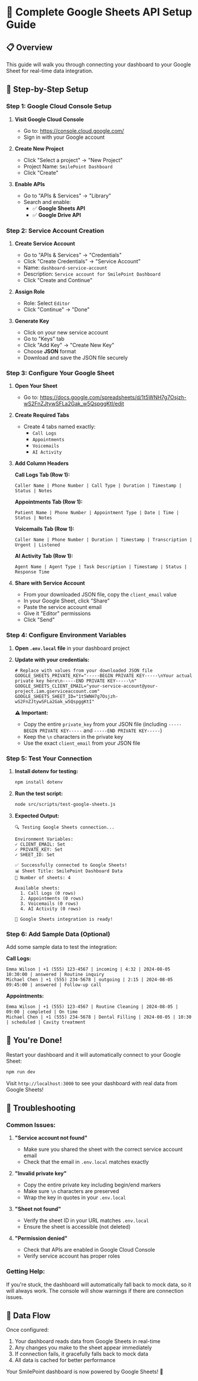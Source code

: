 # 🔧 Complete Google Sheets API Setup Guide

## 📋 Overview
This guide will walk you through connecting your dashboard to your Google Sheet for real-time data integration.

## 🚀 Step-by-Step Setup

### Step 1: Google Cloud Console Setup

1. **Visit Google Cloud Console**
   - Go to: https://console.cloud.google.com/
   - Sign in with your Google account

2. **Create New Project**
   - Click "Select a project" → "New Project"
   - Project Name: `SmilePoint Dashboard`
   - Click "Create"

3. **Enable APIs**
   - Go to "APIs & Services" → "Library"
   - Search and enable:
     - ✅ **Google Sheets API**
     - ✅ **Google Drive API**

### Step 2: Service Account Creation

1. **Create Service Account**
   - Go to "APIs & Services" → "Credentials"
   - Click "Create Credentials" → "Service Account"
   - Name: `dashboard-service-account`
   - Description: `Service account for SmilePoint Dashboard`
   - Click "Create and Continue"

2. **Assign Role**
   - Role: Select `Editor`
   - Click "Continue" → "Done"

3. **Generate Key**
   - Click on your new service account
   - Go to "Keys" tab
   - Click "Add Key" → "Create New Key"
   - Choose **JSON** format
   - Download and save the JSON file securely

### Step 3: Configure Your Google Sheet

1. **Open Your Sheet**
   - Go to: https://docs.google.com/spreadsheets/d/1t5WNH7g7Osjzh-wS2FnZJtywSFLa2Gak_w5QspggKtI/edit

2. **Create Required Tabs**
   - Create 4 tabs named exactly:
     - `Call Logs`
     - `Appointments`
     - `Voicemails`
     - `AI Activity`

3. **Add Column Headers**

   **Call Logs Tab (Row 1):**
   ```
   Caller Name | Phone Number | Call Type | Duration | Timestamp | Status | Notes
   ```

   **Appointments Tab (Row 1):**
   ```
   Patient Name | Phone Number | Appointment Type | Date | Time | Status | Notes
   ```

   **Voicemails Tab (Row 1):**
   ```
   Caller Name | Phone Number | Duration | Timestamp | Transcription | Urgent | Listened
   ```

   **AI Activity Tab (Row 1):**
   ```
   Agent Name | Agent Type | Task Description | Timestamp | Status | Response Time
   ```

4. **Share with Service Account**
   - From your downloaded JSON file, copy the `client_email` value
   - In your Google Sheet, click "Share"
   - Paste the service account email
   - Give it "Editor" permissions
   - Click "Send"

### Step 4: Configure Environment Variables

1. **Open `.env.local` file** in your dashboard project

2. **Update with your credentials:**
   ```env
   # Replace with values from your downloaded JSON file
   GOOGLE_SHEETS_PRIVATE_KEY="-----BEGIN PRIVATE KEY-----\nYour actual private key here\n-----END PRIVATE KEY-----\n"
   GOOGLE_SHEETS_CLIENT_EMAIL="your-service-account@your-project.iam.gserviceaccount.com"
   GOOGLE_SHEETS_SHEET_ID="1t5WNH7g7Osjzh-wS2FnZJtywSFLa2Gak_w5QspggKtI"
   ```

   **⚠️ Important:** 
   - Copy the entire `private_key` from your JSON file (including `-----BEGIN PRIVATE KEY-----` and `-----END PRIVATE KEY-----`)
   - Keep the `\n` characters in the private key
   - Use the exact `client_email` from your JSON file

### Step 5: Test Your Connection

1. **Install dotenv for testing:**
   ```bash
   npm install dotenv
   ```

2. **Run the test script:**
   ```bash
   node src/scripts/test-google-sheets.js
   ```

3. **Expected Output:**
   ```
   🔍 Testing Google Sheets connection...
   
   Environment Variables:
   ✓ CLIENT_EMAIL: Set
   ✓ PRIVATE_KEY: Set
   ✓ SHEET_ID: Set
   
   ✅ Successfully connected to Google Sheets!
   📊 Sheet Title: SmilePoint Dashboard Data
   📝 Number of sheets: 4
   
   Available sheets:
     1. Call Logs (0 rows)
     2. Appointments (0 rows)
     3. Voicemails (0 rows)
     4. AI Activity (0 rows)
   
   🎉 Google Sheets integration is ready!
   ```

### Step 6: Add Sample Data (Optional)

Add some sample data to test the integration:

**Call Logs:**
```
Emma Wilson | +1 (555) 123-4567 | incoming | 4:32 | 2024-08-05 10:30:00 | answered | Routine inquiry
Michael Chen | +1 (555) 234-5678 | outgoing | 2:15 | 2024-08-05 09:45:00 | answered | Follow-up call
```

**Appointments:**
```
Emma Wilson | +1 (555) 123-4567 | Routine Cleaning | 2024-08-05 | 09:00 | completed | On time
Michael Chen | +1 (555) 234-5678 | Dental Filling | 2024-08-05 | 10:30 | scheduled | Cavity treatment
```

## 🎉 You're Done!

Restart your dashboard and it will automatically connect to your Google Sheet:

```bash
npm run dev
```

Visit `http://localhost:3000` to see your dashboard with real data from Google Sheets!

## 🔧 Troubleshooting

### Common Issues:

1. **"Service account not found"**
   - Make sure you shared the sheet with the correct service account email
   - Check that the email in `.env.local` matches exactly

2. **"Invalid private key"**
   - Copy the entire private key including begin/end markers
   - Make sure `\n` characters are preserved
   - Wrap the key in quotes in your `.env.local`

3. **"Sheet not found"**
   - Verify the sheet ID in your URL matches `.env.local`
   - Ensure the sheet is accessible (not deleted)

4. **"Permission denied"**
   - Check that APIs are enabled in Google Cloud Console
   - Verify service account has proper roles

### Getting Help:

If you're stuck, the dashboard will automatically fall back to mock data, so it will always work. The console will show warnings if there are connection issues.

## 🔄 Data Flow

Once configured:
1. Your dashboard reads data from Google Sheets in real-time
2. Any changes you make to the sheet appear immediately
3. If connection fails, it gracefully falls back to mock data
4. All data is cached for better performance

Your SmilePoint dashboard is now powered by Google Sheets! 🚀